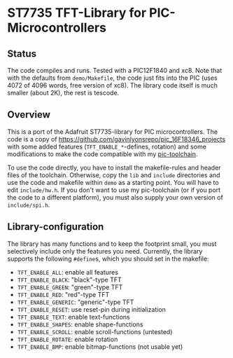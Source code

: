 ST7735 TFT-Library for PIC-Microcontrollers 
===========================================

Status
------

The code compiles and runs. Tested with a PIC12F1840 and xc8. Note that
with the defaults from `demo/Makefile`, the code just fits into the
PIC (uses 4072 of 4096 words, free version of xc8). The library code
itself is much smaller (about 2K), the rest is tescode.

Overview
--------

This is a port of the Adafruit ST7735-library for PIC microcontrollers.
The code is a copy of <https://github.com/gavinlyonsrepo/pic_16F18346_projects>
with some added features (`TFT_ENABLE_*`-defines, rotation) and some modifications
to make the code compatible with my
[pic-toolchain](https://github.com/bablokb/pic-toolchain).

To use the code directly, you have to install the makefile-rules and header files
of the toolchain. Otherwise, copy the `lib` and `include` directories and use the
code and makefile within `demo` as a starting point. You will
have to edit `include/hw.h`. If you don't want to use my pic-toolchain
(or if you port the code to a different platform), you must also supply
your own version of `include/spi.h`.


Library-configuration
---------------------

The library has many functions and to keep the footprint small, you must selectively
include only the features you need. Currently, the library supports the following
`#define`s, which you should set in the makefile:

  - `TFT_ENABLE_ALL`:     enable all features
  - `TFT_ENABLE_BLACK`:   "black"-type TFT
  - `TFT_ENABLE_GREEN`:   "green"-type TFT
  - `TFT_ENABLE_RED`:     "red"-type TFT
  - `TFT_ENABLE_GENERIC`: "generic"-type TFT
  - `TFT_ENABLE_RESET`:   use reset-pin during initialization
  - `TFT_ENABLE_TEXT`:    enable text-functions
  - `TFT_ENABLE_SHAPES`:  enable shape-functions
  - `TFT_ENABLE_SCROLL`:  enable scroll-functions (untested)
  - `TFT_ENABLE_ROTATE`:  enable rotation
  - `TFT_ENABLE_BMP`:     enable bitmap-functions (not usable yet)
